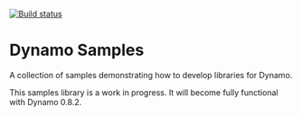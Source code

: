 [![Build status](https://ci.appveyor.com/api/projects/status/qjdj92r86xb2tbq3?svg=true)](https://ci.appveyor.com/project/ikeough/dynamosamples)

# Dynamo Samples
A collection of samples demonstrating how to develop libraries for Dynamo.

This samples library is a work in progress. It will become fully functional with Dynamo 0.8.2.
